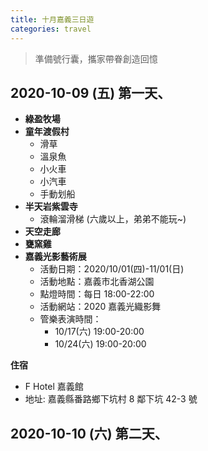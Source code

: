 ```yaml
---
title: 十月嘉義三日遊
categories: travel
---
```


> 準備號行囊，攜家帶眷創造回憶

## 2020-10-09 (五) 第一天、

- **綠盈牧場**
- **童年渡假村**
  - 滑草
  - 溫泉魚
  - 小火車
  - 小汽車
  - 手動划船
- **半天岩紫雲寺**
  - 滾輪溜滑梯 (六歲以上，弟弟不能玩~)
- **天空走廊**
- **甕窯雞**
- **嘉義光影藝術展**
  - 活動日期：2020/10/01(四)-11/01(日)
  - 活動地點：嘉義市北香湖公園
  - 點燈時間：每日 18:00-22:00
  - 活動網站：2020 嘉義光織影舞
  - 管樂表演時間：
    - 10/17(六) 19:00-20:00
    - 10/24(六) 19:00-20:00

**住宿**

- F Hotel 嘉義館
- 地址: 嘉義縣番路鄉下坑村 8 鄰下坑 42-3 號

## 2020-10-10 (六) 第二天、
